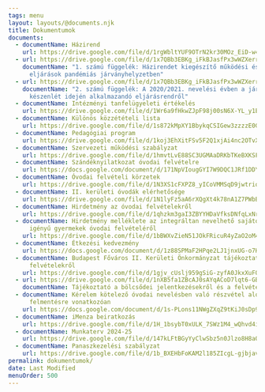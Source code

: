 ```yaml
---
tags: menu
layout: layouts/@documents.njk
title: Dokumentumok
documents:
  - documentName: Házirend
    url: https://drive.google.com/file/d/1rgWbltYUF9OTrN2kr30MOz_EiD-w4y4O/view?usp=sharing
  - url: https://drive.google.com/file/d/1x7QBb3EBKg_iFkBJasfPx3wWZXerrGFj/view?usp=sharing
    documentName: "1. számú függelék: Házirendet kiegészítő működési és egészségügyi
      eljárások pandémiás járványhelyzetben"
  - url: https://drive.google.com/file/d/1x7QBb3EBKg_iFkBJasfPx3wWZXerrGFj/view?usp=sharing
    documentName: "2. számú függelék: A 2020/2021. nevelési évben a járványügyi
      készenlét idején alkalmazandó eljárásrendről"
  - documentName: Intézményi tanfelügyeleti értékelés
    url: https://drive.google.com/file/d/1Wr6a9fHkwZJpF98j00sN6X-YL_y1EtLk/view?usp=sharing
  - documentName: Különös közzétételi lista
    url: https://drive.google.com/file/d/1s872kMpXY1BbykqCSIGew3zzzzE0GxPH/view?usp=sharing
  - documentName: Pedagógiai program
    url: https://drive.google.com/file/d/1koj3EhXitFSv5F2Q1xjAi4nc2OTvXdUk/view?usp=sharing
  - documentName: Szervezeti működési szabályzat
    url: https://drive.google.com/file/d/1hmvtLvE88SC3UGMAaDRKbTKeBXKSFnP3/view?usp=sharing
  - documentName: Szándéknyilatkozat óvodai felvételre
    url: https://docs.google.com/document/d/171NpVIougGYI7W9DQC1JRf1DDY1_XfUM/edit?usp=share_link&ouid=116175482746977777439&rtpof=true&sd=true
  - documentName: Óvodai felvételi körzetek
    url: https://drive.google.com/file/d/1N3XS1cFXPZ8_yICoVMMSqD9jwtriqfcG/view?usp=share_link
  - documentName: II. kerületi óvodák elérhetősége
    url: https://drive.google.com/file/d/1N1lyFz5aA6rXQgXt4k78nA1Z7PWbB8vk/view?usp=share_link
  - documentName: Hirdetmény az óvodai felvételekről
    url: https://drive.google.com/file/d/1qhzkm3gaI3ZBYYHDaVfksDNfqLxNrPSi/view?usp=share_link
  - documentName: Hirdetmény melléklete az integráltan nevelhető sajátos nevelési
      igényű gyermekek óvodai felvételéről
    url: https://drive.google.com/file/d/1bBWXvZieN51JOkFRicuR4yZaO2oM4rHi/view?usp=sharing
  - documentName: Étkezési kedvezmény
    url: https://docs.google.com/document/d/1z88SPMaF2HPqe2LJ1jnxUG-o7HySGThVaTGTfujnuvw/edit?usp=sharing
  - documentName: Budapest Főváros II. Kerületi Önkormányzat tájékoztató az óvodai
      felvételekről
    url: https://drive.google.com/file/d/1gjv_cUslj959gSiG-zyfA0JkxXuFQHNd/view?usp=share_link
  - url: https://drive.google.com/file/d/1nXB5fa1ZBcAJ0sAYqACoD7lqt6-GBuGZ/view?usp=share_link
    documentName: Tájékoztató a bölcsődei jelentkezésekről és a felvételi eljárásról
  - documentName: Kérelem kötelező óvodai nevelésben való részvétel alóli
      felmentésre vonatkozóan
    url: https://docs.google.com/document/d/1s-PLons11NWgZXqZ9tKiJ0sDp9N9EXgT/edit?usp=share_link&ouid=116175482746977777439&rtpof=true&sd=true
  - documentName: iMenza beiratkozás
    url: https://drive.google.com/file/d/1H_1bsybT0xULK_7SWz1M4_wQhvd4i8T2/view?usp=share_link
  - documentName: Munkaterv 2024-25
    url: https://drive.google.com/file/d/147kLFtBGyYyClwSbz5n0Jlzo8H8aQmVu/view?usp=share_link
  - documentName: Panaszkezelési szabályzat
    url: https://drive.google.com/file/d/1b_BXEHbFoKAM2l185ZIcgL-gjbjavU0E/view?usp=share_link
permalink: dokumentumok/
date: Last Modified
menuOrder: 500
---
```

